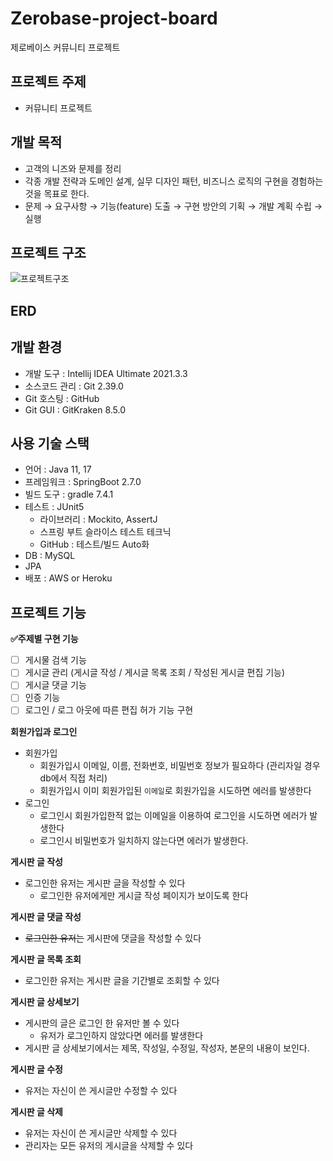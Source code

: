 # Zerobase-project-board
제로베이스 커뮤니티 프로젝트


## 프로젝트 주제


- 커뮤니티 프로젝트

## 개발 목적

- 고객의 니즈와 문제를 정리
- 각종 개발 전략과 도메인 설계, 실무 디자인 패턴, 비즈니스 로직의 구현을 경험하는 것을 목표로 한다.
- 문제 → 요구사항 → 기능(feature) 도출 → 구현 방안의 기획 → 개발 계획 수립 → 실행

## 프로젝트 구조

![프로젝트구조](https://s3.us-west-2.amazonaws.com/secure.notion-static.com/fe863040-c3df-4e9a-9c64-d020ad870881/Untitled.png?X-Amz-Algorithm=AWS4-HMAC-SHA256&X-Amz-Content-Sha256=UNSIGNED-PAYLOAD&X-Amz-Credential=AKIAT73L2G45EIPT3X45%2F20221223%2Fus-west-2%2Fs3%2Faws4_request&X-Amz-Date=20221223T134852Z&X-Amz-Expires=86400&X-Amz-Signature=9c1f3d33b97a1d89ad43f2bd02b6dc3a7ca4ba88b545eb77a38323023b2ed490&X-Amz-SignedHeaders=host&response-content-disposition=filename%3D%22Untitled.png%22&x-id=GetObject)

## ERD


## 개발 환경

- 개발 도구 : Intellij IDEA Ultimate 2021.3.3
- 소스코드 관리 : Git 2.39.0
- Git 호스팅 : GitHub
- Git GUI : GitKraken 8.5.0

## 사용 기술 스택

- 언어 : Java 11, 17
- 프레임워크 : SpringBoot 2.7.0
- 빌드 도구 : gradle 7.4.1
- 테스트 : JUnit5
    - 라이브러리 : Mockito, AssertJ
    - 스프링 부트 슬라이스 테스트 테크닉
    - GitHub : 테스트/빌드 Auto화
- DB : MySQL
- JPA
- 배포 : AWS or Heroku

## 프로젝트 기능


**✅주제별 구현 기능**

- [ ]  게시물 검색 기능
- [ ]  게시글 관리 (게시글 작성 / 게시글 목록 조회 / 작성된 게시글 편집 기능)
- [ ]  게시글 댓글 기능
- [ ]  인증 기능
- [ ]  로그인 / 로그 아웃에 따른 편집 허가 기능 구현

**회원가입과 로그인**

- 회원가입
    - 회원가입시 이메일, 이름, 전화번호, 비밀번호 정보가 필요하다 (관리자일 경우 db에서 직접 처리)
    - 회원가입시 이미 회원가입된 `이메일`로 회원가입을 시도하면 에러를 발생한다
- 로그인
    - 로그인시 회원가입한적 없는 이메일을 이용하여 로그인을 시도하면 에러가 발생한다
    - 로그인시 비밀번호가 일치하지 않는다면 에러가 발생한다.

**게시판 글 작성**

- 로그인한 유저는 게시판 글을 작성할 수 있다
    - 로그인한 유저에게만 게시글 작성 페이지가 보이도록 한다

**게시판 글 댓글 작성**

- ~~로그인한 유저는~~ 게시판에 댓글을 작성할 수 있다

**게시판 글 목록 조회**

- 로그인한 유저는 게시판 글을 기간별로 조회할 수 있다

**게시판 글 상세보기**

- 게시판의 글은 로그인 한 유저만 볼 수 있다
    - 유저가 로그인하지 않았다면 에러를 발생한다
- 게시판 글 상세보기에서는 제목, 작성일, 수정일, 작성자, 본문의 내용이 보인다.

**게시판 글 수정**

- 유저는 자신이 쓴 게시글만 수정할 수 있다

**게시판 글 삭제**

- 유저는 자신이 쓴 게시글만 삭제할 수 있다
- 관리자는 모든 유저의 게시글을 삭제할 수 있다
